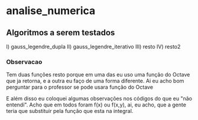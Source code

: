 # analise_numerica

## Algoritmos a serem testados
I) gauss_legendre_dupla
II) gauss_legendre_iterativo
III) resto
IV) resto2

### Observacao
Tem duas funções resto porque em uma das eu uso uma função do Octave que ja retorna, e a outra eu faço de uma forma diferente. Ai eu acho bom perguntar para o professor se pode usara função do Octave

E além disso eu coloquei algumas observações nos códigos do que eu "não entendi". Acho que em todos foram f(x) ou f(x,y), ai, eu acho, que a gente teria que substituir pela função que esta na integral.
